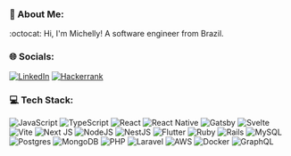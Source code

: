 ### 💫 About Me:
:octocat: Hi, I'm Michelly! A software engineer from Brazil. <br> 



### 🌐 Socials:
[![LinkedIn](https://img.shields.io/badge/LinkedIn-%230077B5.svg?logo=linkedin&logoColor=white)](https://linkedin.com/in/michelly-fernandes-b69587b6/) 
[![Hackerrank](https://img.shields.io/badge/-Hackerrank-2EC866?logo=HackerRank&logoColor=white)](https://www.hackerrank.com/mimifernandes)


### 💻 Tech Stack:
![JavaScript](https://img.shields.io/badge/javascript-%23323330.svg?style=flat&logo=javascript&logoColor=%23F7DF1E)  ![TypeScript](https://img.shields.io/badge/typescript-%23007ACC.svg?style=flat&logo=typescript&logoColor=white) ![React](https://img.shields.io/badge/react-%2320232a.svg?logo=react&logoColor=%2361DAFB) ![React Native](https://img.shields.io/badge/react_native-%2320232a.svg?logo=react&logoColor=%2361DAFB) ![Gatsby](https://img.shields.io/badge/Gatsby-%23663399.svg?style=flat&logo=gatsby&logoColor=white) ![Svelte](https://img.shields.io/badge/svelte-%23f1413d.svg?style=flat&logo=svelte&logoColor=white)  ![Vite](https://img.shields.io/badge/vite-%23646CFF.svg?logo=vite&logoColor=white) ![Next JS](https://img.shields.io/badge/Next-black?style=flat&logo=next.js&logoColor=white)  ![NodeJS](https://img.shields.io/badge/node.js-6DA55F?logo=node.js&logoColor=white)    ![NestJS](https://img.shields.io/badge/nestjs-%23E0234E.svg?style=flat&logo=nestjs&logoColor=white)  ![Flutter](https://img.shields.io/badge/Flutter-%2302569B.svg?logo=Flutter&logoColor=white) ![Ruby](https://img.shields.io/badge/ruby-%23CC342D.svg?style=flat&logo=ruby&logoColor=white) ![Rails](https://img.shields.io/badge/rails-%23CC0000.svg?style=flat&logo=ruby-on-rails&logoColor=white) ![MySQL](https://img.shields.io/badge/mysql-%2300f.svg?style=flat&logo=mysql&logoColor=white) ![Postgres](https://img.shields.io/badge/postgres-%23316192.svg?style=flat&logo=postgresql&logoColor=white) ![MongoDB](https://img.shields.io/badge/MongoDB-%234ea94b.svg?style=flat&logo=mongodb&logoColor=white) ![PHP](https://img.shields.io/badge/php-%23777BB4.svg?style=flat&logo=php&logoColor=white) ![Laravel](https://img.shields.io/badge/laravel-%23FF2D20.svg?logo=laravel&logoColor=white)   ![AWS](https://img.shields.io/badge/AWS-%23FF9900.svg?style=flat&logo=amazon-aws&logoColor=white)  ![Docker](https://img.shields.io/badge/docker-%230db7ed.svg?style=flat&logo=docker&logoColor=white) ![GraphQL](https://img.shields.io/badge/-GraphQL-E10098?style=flat&logo=graphql&logoColor=white)


